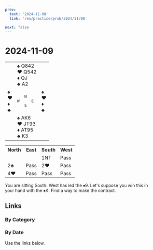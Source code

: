 ```yaml
---
prev:
  text: '2024-11-08'
  link: '/en/practice/prob/2024/11/08'

next: false
---
```


# 2024-11-09

<table class="deal">
	<tr>
		<td></td>
		<td>♠ Q842<br>♥ Q542<br>♦ QJ<br>♣ A2</td>
		<td></td>
	</tr>
	<tr>
		<td>♠ <br>♥ <br>♦ <br>♣ </td>
		<td><pre>   N<br>W     E<br>   S</pre></td>
		<td>♠ <br>♥ <br>♦ <br>♣ </td>
	</tr>
	<tr>
		<td></td>
		<td>♠ AK6<br>♥ JT93<br>♦ AT95<br>♣ K3</td>
		<td></td>
	</tr>
</table>

<table class="auction">
	<tr>
		<th>North</th>
		<th>East</th>
		<th>South</th>
		<th>West</th>
	</tr>
	<tr>
		<td></td>
		<td></td>
		<td>1NT</td>
		<td>Pass</td>
	</tr>
	<tr>
		<td>2♣</td>
		<td>Pass</td>
		<td>2♥</td>
		<td>Pass</td>
	</tr>
	<tr>
		<td>4♥</td>
		<td>Pass</td>
		<td>Pass</td>
		<td>Pass</td>
	</tr>
</table>

You are sitting South. West has led the ♠9. Let's suppose you win this in your hand with the ♠K. Find a way to make the contract.

## Links

[<Badge type="tip" text="Check Solution"/>](/en/learning/prob/2024/11/09)

### By Category

[<Badge type="tip" text="<--"/>](/en/practice/prob/2024/11/08)
[<Badge type="tip" text="Calendar"/>](/en/practice/calendar/2024/11)
[<Badge type="info" text="-->"/>](/en/practice/prob/2024/11/09#links)

### By Date

Use the links below.